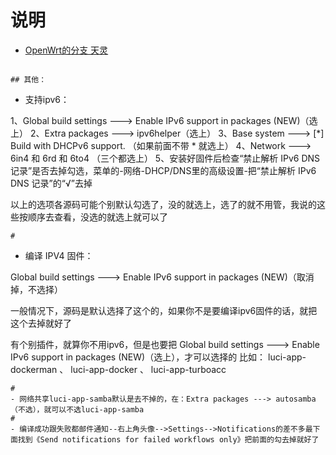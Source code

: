 # 说明
- [OpenWrt的分支 天灵](https://github.com/immortalwrt/immortalwrt)
````

## 其他：
````
- 支持ipv6：

1、Global build settings --->  Enable IPv6 support in packages (NEW)（选上）
2、Extra packages --->  ipv6helper（选上）
3、Base system  --->  [*] Build with DHCPv6 support.  （如果前面不带 * 就选上）
4、Network  --->  6in4 和 6rd 和 6to4  （三个都选上）
5、安装好固件后检查“禁止解析 IPv6 DNS 记录”是否去掉勾选，菜单的-网络-DHCP/DNS里的高级设置-把“禁止解析 IPv6 DNS 记录”的“√”去掉

以上的选项各源码可能个别默认勾选了，没的就选上，选了的就不用管，我说的这些按顺序去查看，没选的就选上就可以了

````
#
````
- 编译 IPV4 固件：

Global build settings ---> Enable IPv6 support in packages (NEW)（取消掉，不选择）

一般情况下，源码是默认选择了这个的，如果你不是要编译ipv6固件的话，就把这个去掉就好了

有个别插件，就算你不用ipv6，但是也要把 Global build settings --->  Enable IPv6 support in packages (NEW)（选上），才可以选择的
比如：
luci-app-dockerman 、 luci-app-docker 、 luci-app-turboacc
````
#
- 网络共享luci-app-samba默认是去不掉的，在：Extra packages ---> autosamba（不选），就可以不选luci-app-samba
#
- 编译成功跟失败都邮件通知--右上角头像-->Settings-->Notifications的差不多最下面找到《Send notifications for failed workflows only》把前面的勾去掉就好了
